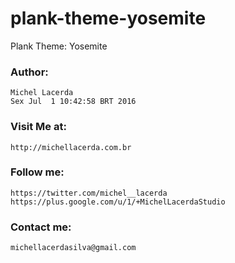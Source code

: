 # plank-theme-yosemite


Plank Theme: Yosemite

### Author:
    Michel Lacerda
    Sex Jul  1 10:42:58 BRT 2016
### Visit Me at:
    http://michellacerda.com.br
### Follow me:
    https://twitter.com/michel__lacerda
    https://plus.google.com/u/1/+MichelLacerdaStudio
### Contact me:
    michellacerdasilva@gmail.com



